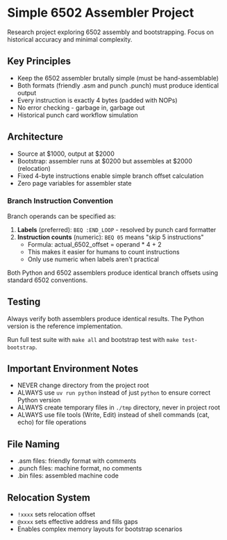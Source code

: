 # Simple 6502 Assembler Project

Research project exploring 6502 assembly and bootstrapping. Focus on historical accuracy and minimal complexity.

## Key Principles

- Keep the 6502 assembler brutally simple (must be hand-assemblable)
- Both formats (friendly .asm and punch .punch) must produce identical output
- Every instruction is exactly 4 bytes (padded with NOPs)
- No error checking - garbage in, garbage out
- Historical punch card workflow simulation

## Architecture

- Source at $1000, output at $2000
- Bootstrap: assembler runs at $0200 but assembles at $2000 (relocation)
- Fixed 4-byte instructions enable simple branch offset calculation
- Zero page variables for assembler state

### Branch Instruction Convention

Branch operands can be specified as:
1. **Labels** (preferred): `BEQ :END_LOOP` - resolved by punch card formatter
2. **Instruction counts** (numeric): `BEQ 05` means "skip 5 instructions"
   - Formula: actual_6502_offset = operand * 4 + 2
   - This makes it easier for humans to count instructions
   - Only use numeric when labels aren't practical

Both Python and 6502 assemblers produce identical branch offsets using standard 6502 conventions.

## Testing

Always verify both assemblers produce identical results. The Python version is the reference implementation.

Run full test suite with `make all` and bootstrap test with `make test-bootstrap`.

## Important Environment Notes

- NEVER change directory from the project root
- ALWAYS use `uv run python` instead of just `python` to ensure correct Python version
- ALWAYS create temporary files in `./tmp` directory, never in project root
- ALWAYS use file tools (Write, Edit) instead of shell commands (cat, echo) for file operations

## File Naming

- .asm files: friendly format with comments
- .punch files: machine format, no comments
- .bin files: assembled machine code

## Relocation System

- `!xxxx` sets relocation offset
- `@xxxx` sets effective address and fills gaps
- Enables complex memory layouts for bootstrap scenarios
